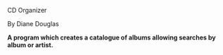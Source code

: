 CD Organizer

By Diane Douglas

**A program which creates a catalogue of albums allowing searches by album or artist.**
